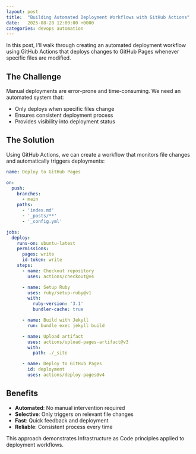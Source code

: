 ```yaml
---
layout: post
title:  "Building Automated Deployment Workflows with GitHub Actions"
date:   2025-08-28 12:00:00 +0000
categories: devops automation
---
```


In this post, I'll walk through creating an automated deployment workflow using GitHub Actions that deploys changes to GitHub Pages whenever specific files are modified.

## The Challenge

Manual deployments are error-prone and time-consuming. We need an automated system that:
- Only deploys when specific files change
- Ensures consistent deployment process
- Provides visibility into deployment status

## The Solution

Using GitHub Actions, we can create a workflow that monitors file changes and automatically triggers deployments:

```yaml
name: Deploy to GitHub Pages

on:
  push:
    branches:
      - main
    paths:
      - 'index.md'
      - '_posts/**'
      - '_config.yml'

jobs:
  deploy:
    runs-on: ubuntu-latest
    permissions:
      pages: write
      id-token: write
    steps:
      - name: Checkout repository
        uses: actions/checkout@v4

      - name: Setup Ruby
        uses: ruby/setup-ruby@v1
        with:
          ruby-version: '3.1'
          bundler-cache: true

      - name: Build with Jekyll
        run: bundle exec jekyll build

      - name: Upload artifact
        uses: actions/upload-pages-artifact@v3
        with:
          path: ./_site

      - name: Deploy to GitHub Pages
        id: deployment
        uses: actions/deploy-pages@v4
```

## Benefits

- **Automated**: No manual intervention required
- **Selective**: Only triggers on relevant file changes  
- **Fast**: Quick feedback and deployment
- **Reliable**: Consistent process every time

This approach demonstrates Infrastructure as Code principles applied to deployment workflows.
